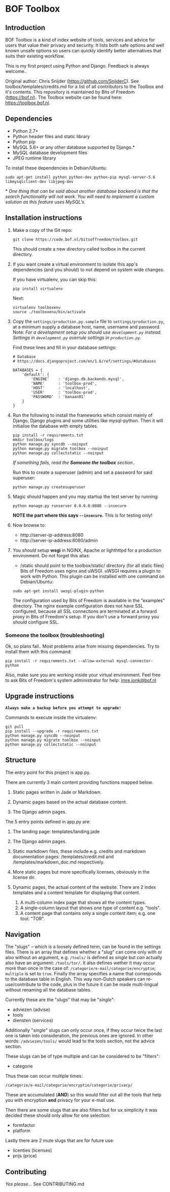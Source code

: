 BOF Toolbox
===========

Introduction
------------
BOF Toolbox is a kind of index website of tools, services and advice for users that value their privacy and security.
It lists both safe options and well known unsafe options so users can quickly identify better alternatives that suits their existing workflow.

This is my first project using Python and Django. Feedback is always welcome..

Original author: Chris Snijder (https://github.com/SnijderC). See toolbox/templates/credits.md for a list of all contributors to the Toolbox and it's contents. This repository is maintained by Bits of Freedom (https://bof.nl). The Toolbox website can be found here: https://toolbox.bof.nl.

Dependencies
------------
 - Python 2.7+
 - Python header files and static library
 - Python pip
 - MySQL 5.6+ *or* any other database supported by Django.\*
 - MySQL database development files
 - JPEG runtime library

To install these dependencies in Debian/Ubuntu:

    sudo apt-get install python python-dev python-pip mysql-server-5.6 libmysqlclient-dev libjpeg-dev

\* *One thing that can be said about another database backend is that the search functionality will not work. You will need to implement a custom solution as this feature uses MySQL's.*

Installation instructions
-------------------------
 1. Make a copy of the Git repo:
    ```
    git clone https://code.bof.nl/bitsoffreedom/toolbox.git
    ```
    This should create a new directory called toolbox in the current directory.
    
 2. If you want create a virtual environment to isolate this app's dependencies (and you should) to not depend on system wide changes.

    If you have virtualenv, you can skip this:
    ```
	pip install virtualenv
    ```
    Next:
 	```
    virtualenv toolboxenv
    source ./toolboxenv/bin/activate
	```

 3. Copy the `settings/production.py.sample` file to `settings/production.py`, at a minimum supply a database host, name, username and password.
    Note: *For a development setup you should use `development.py` instead. Settings in `development.py` overrule settings in `production.py`.*

    Find these lines and fill in your database settings:

    ~~~
    # Database
    # https://docs.djangoproject.com/en/1.6/ref/settings/#databases

    DATABASES = {
        'default': {
            'ENGINE'    : 'django.db.backends.mysql',
            'NAME'      : 'toolbox-prod',
            'HOST'      : 'localhost',
            'USER'      : 'toolbox-prod',
            'PASSWORD'  : 'banaan01'
        }
    } 
    ~~~

 4. Run the following to install the frameworks which consist mainly of Django, Django plugins and some utilities like 
    mysql-python. Then it will initialise the database with empty tables.
    ```
    pip install -r requirements.txt
    mkdir toolbox/logs
    python manage.py syncdb --noinput
    python manage.py migrate toolbox --noinput
    python manage.py collectstatic --noinput
    ```

    *If something fails, read the* ***Someone the toolbox*** *section..*

    Run this to create a superuser (admin) and set a password for said superuser:
    ```
    python manage.py createsuperuser
    ```

 5. Magic should happen and you may startup the test server by running:

    ```
    python manage.py runserver 0.0.0.0:8080 --insecure
    ```

    **NOTE the part where this says `--insecure`.** This is for testing only!

 6. Now browse to: 
      - http://server-ip-address:8080
      - http://server-ip-address:8080/admin
  
 7. You *should* setup **wsgi** in NGINX, Apache or lighthttpd for a production environment. Do not forget this alias:
      - /static should point to the toolbox/static/ directory (for all static files)
    Bits of Freedom uses nginx and uWSGI. uWSGI requires a plugin to work with Python. This plugin can be installed with one command on Debian/Ubuntu:
    ```
    sudo apt-get install uwsgi-plugin-python
    ```
    The configuration used by Bits of Freedom is available in the "examples" directory. The nginx example configuration does not have SSL configured, because all SSL connections are terminated at a forward proxy in Bits of Freedom's setup. If you don't use a forward proxy you *should* configure SSL.

### Someone the toolbox (troubleshooting)
Ok, so plans fail.. Most problems arise from missing dependencies. Try to install them with this command:

    pip install -r requirements.txt --allow-external mysql-connector-python

Also, make sure you are working inside your virtual environment.
Feel free to ask Bits of Freedom's system administrator for help: imre.jonk@bof.nl

Upgrade instructions
--------------------
**`Always make a backup before you attempt to upgrade!`**

Commands to execute inside the virtualenv:

    git pull
    pip install --upgrade -r requirements.txt
    python manage.py syncdb --noinput
    python manage.py migrate toolbox --noinput
    python manage.py collectstatic --noinput

Structure
---------
The entry point for this project is app.py.

There are currently 3 main content providing functions mapped below.
 
1. Static pages written in Jade or Markdown.

2. Dynamic pages based on the actual database content.

3. The Django admin pages.
 
The 5 entry points defined in app.py are:

1. The landing page: templates/landing.jade

2. The Django admin pages.

3. Static markdown files, these include e.g. credits and markdown documentation pages: /templates/credit.md and /templates/markdown_doc.md respectively.

4. More static pages but more specifically licenses, obviously in the license dir.

5. Dynamic pages, the actual content of the website. There are 2 index templates and a content template for displaying that content.

    1. A multi-column index page that shows all the content types.
    2. A single-column layout that shows one type of content e.g. "tools".
    3. A content page that contains only a single content item; e.g. one tool: "TOR".

Navigation
----------
The "*slugs*" – which is a loosely defined term, can be found in the settings files. There is an array that defines whether a "*slug*" can come only with or also without an argument, e.g. `/tools/` is defined as *single* but *can* actually also have an argument: `/tools/tor/`. It also defines wether it may occur more than once in the case of: `/categorie/e-mail/categorie/encryptie`; `multiple` is set to `true`. Finally the array specifies a name that corresponds to the database table in English. This way non-Dutch speakers can re-use/contribute to the code, plus in the future it can be made multi-lingual without renaming all the database tables. 

Currently these are the "*slugs*" that may be "*single*":

 - adviezen (advise)
 - tools
 - diensten (services)
 
Additionally "*single*" slugs can only occur once, if they occur twice the last one is taken into consideration, the previous ones are ignored.
In other words: `/adviezen/tools/` would lead to the tools section, not the advice section.

These slugs can be of type multiple and can be considered to be "filters":
 - categorie

Thus these can occur multiple times: 

`/categorie/e-mail/categorie/encryptie/categorie/privacy/`

These are accumulated (**AND**) so this would filter out all the tools that help you with encryption **and** privacy for your e-mail use.

Then there are some slugs that are also filters but for ux simplicity it was decided these should only allow for one selection: 

 - formfactor
 - platform

Lastly there are 2 mute slugs that are for future use:
 - licenties (licenses)
 - prijs (price)
 
Contributing
------------
*Yes please...* See CONTRIBUTING.md
